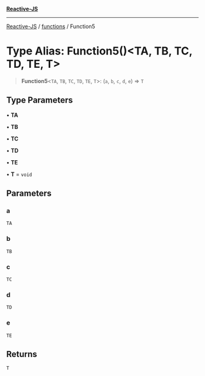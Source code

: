 [**Reactive-JS**](../../README.md)

***

[Reactive-JS](../../README.md) / [functions](../README.md) / Function5

# Type Alias: Function5()\<TA, TB, TC, TD, TE, T\>

> **Function5**\<`TA`, `TB`, `TC`, `TD`, `TE`, `T`\>: (`a`, `b`, `c`, `d`, `e`) => `T`

## Type Parameters

• **TA**

• **TB**

• **TC**

• **TD**

• **TE**

• **T** = `void`

## Parameters

### a

`TA`

### b

`TB`

### c

`TC`

### d

`TD`

### e

`TE`

## Returns

`T`
